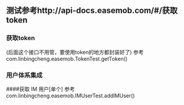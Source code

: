 ## 测试参考http://api-docs.easemob.com/#/获取token
### 获取token
(后面这个接口不用管，要使用token的地方都封装好了)
参考 com.linbingcheng.easemob.TokenTest.getToken()

### 用户体系集成
####获取 IM 用户[单个]
参考 com.linbingcheng.easemob.IMUserTest.addIMUser()
